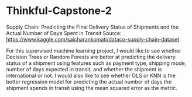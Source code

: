 # Thinkful-Capstone-2
Supply Chain: Predicting the Final Delivery Status of Shipments and the Actual Number of Days Spent in Transit
Source: https://www.kaggle.com/saicharankomati/dataco-supply-chain-dataset

For this supervised machine learning project, I would like to see whether Decision Trees or Random Forests are better at predicting the delivery status of a shipment using features such as payment type, shipping mode, number of days expected in transit, and whether the shipment is international or not. I would also like to see whether OLS or KNN is the better regression model for predicting the actual number of days the shipment spends in transit using the mean squared error as the metric.
